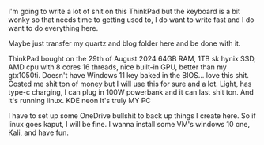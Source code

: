 I'm going to write a lot of shit on this ThinkPad but the keyboard is a bit wonky so that needs time to getting used to, I do want to write fast and I do want to do everything here.

Maybe just transfer my quartz and blog folder here and be done with it.

ThinkPad bought on the 29th of August 2024
64GB RAM, 1TB sk hynix SSD, AMD cpu with 8 cores 16 threads, nice built-in GPU, better than my gtx1050ti. Doesn't have Windows 11 key baked in the BIOS... love this shit.
Costed me shit ton of money but I will use this for sure and a lot.
Light, has type-c charging, I can plug in 100W powerbank and it can last shit ton.
And it's running linux. KDE neon
It's truly MY PC

I have to set up some OneDrive bullshit to back up things I create here. So if linux goes kaput, I will be fine. I wanna install some VM's windows 10 one, Kali, and have fun.

